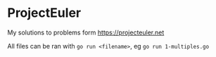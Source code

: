# ProjectEuler
My solutions to problems form https://projecteuler.net


All files can be ran with `go run <filename>`, eg `go run 1-multiples.go`
